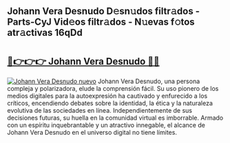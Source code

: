 ## Johann Vera Desnudo D𝚎sn𝚞dos filtr𝚊dos - Parts-CyJ Vid𝚎os filtr𝚊dos - N𝚞evas f𝚘tos atr𝚊ctivas 16qDd

# <h2><a href="http://mb7alx.tromn.icu/?c=Johann+Vera+Desnudo">🔗👉👉👉 Johann Vera Desnudo 🔗🔗</a></h2>

[![Johann Vera Desnudo nuevo](https://i.imgur.com/pEAQMta.gif)](http://mb7alx.tromn.icu/?c=Johann+Vera+Desnudo)
Johann Vera Desnudo, una persona compleja y polarizadora, elude la comprensión fácil. Su uso pionero de los medios digitales para la autoexpresión ha cautivado y enfurecido a los críticos, encendiendo debates sobre la identidad, la ética y la naturaleza evolutiva de las sociedades en línea. Independientemente de sus decisiones futuras, su huella en la comunidad virtual es imborrable. Armado con un espíritu inquebrantable y un atractivo innegable, el alcance de Johann Vera Desnudo en el universo digital no tiene límites.
